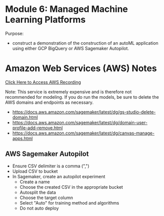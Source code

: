 # Module 6: Managed Machine Learning Platforms

Purpose:
- construct a demonstration of the construction of an autoML application using either GCP BigQuery or AWS Sagemaker Autopilot.

# Amazon Web Services (AWS) Notes
[Click Here to Access AWS Recording](https://northwestern.hosted.panopto.com/Panopto/Pages/Viewer.aspx?id=fbe8b3f0-5818-45bd-9fae-b0a8001a2466)

Note: This service is extremely expensive and is therefore not recommended for modeling. If you do run the models, be sure to delete the AWS domains and endpoints as necessary.

- https://docs.aws.amazon.com/sagemaker/latest/dg/gs-studio-delete-domain.html
- https://docs.aws.amazon.com/sagemaker/latest/dg/domain-user-profile-add-remove.html
- https://docs.aws.amazon.com/sagemaker/latest/dg/canvas-manage-apps.html


## AWS Sagemaker Autopilot
- Ensure CSV delimiter is a comma (",")
- Upload CSV to bucket
- In Sagemaker, create an autopilot experiment
	- Create a name
	- Choose the created CSV in the appropriate bucket
	- Autosplit the data
	- Choose the target column
	- Select "Auto" for training method and algorithms
	- Do not auto deploy
